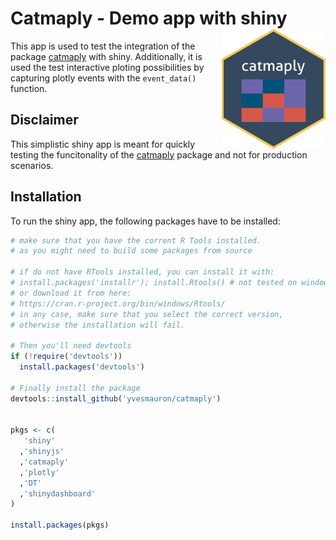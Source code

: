 Catmaply - Demo app with shiny <img src="figures/logo.png" align="right" height="192 px"/>
======================

This app is used to test the integration of the package [catmaply](https://github.com/yvesmauron/catmaply) with shiny. Additionally, it is used the test interactive ploting possibilities by capturing plotly events with the `event_data()` function.

## Disclaimer

This simplistic shiny app is meant for quickly testing the funcitonality of the [catmaply](https://github.com/yvesmauron/catmaply) package and not for production scenarios.


## Installation

To run the shiny app, the following packages have to be installed:

```R
# make sure that you have the corrent R Tools installed.
# as you might need to build some packages from source

# if do not have RTools installed, you can install it with:
# install.packages('installr'); install.Rtools() # not tested on windows
# or download it from here:
# https://cran.r-project.org/bin/windows/Rtools/
# in any case, make sure that you select the correct version, 
# otherwise the installation will fail.

# Then you'll need devtools
if (!require('devtools'))
  install.packages('devtools')

# Finally install the package
devtools::install_github('yvesmauron/catmaply')


pkgs <- c(
   'shiny'
  ,'shinyjs'
  ,'catmaply'
  ,'plotly'
  ,'DT'
  ,'shinydashboard'
)

install.packages(pkgs)
```


